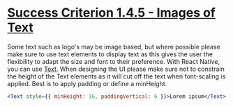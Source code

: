 # [Success Criterion 1.4.5 - Images of Text](https://www.w3.org/WAI/WCAG21/Understanding/images-of-text.html)

Some text such as logo's may be image based, but where possible please make sure to use text elements to display text as this gives the user the flexibility to adapt the size and font to their preference. With React Native, you can use [Text](https://reactnative.dev/docs/text). When designing the UI please make sure not to constrain the height of the Text elements as it will cut off the text when font-scaling is applied. Best is to apply padding or define a minHeight.

```jsx
<Text style={{ minHeight: 16, paddingVertical: 6 }}>Lorem ipsum</Text>
```
